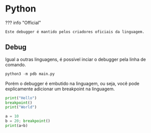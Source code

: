 # Python

??? info "Official"

    Este debugger é mantido pelos criadores oficiais da linguagem.

## Debug

Igual a outras linguagens, é possível inciar o debugger pela linha de comando.  

```python
python3 -m pdb main.py
```

Porém o debugger é embutido na linguagem, ou seja, você pode explicamente adicionar um breakpoint na linguagem.  

```python
print("Hello")
breakpoint()
print("World")

a = 10
b = 20; breakpoint()
print(a+b)
```
